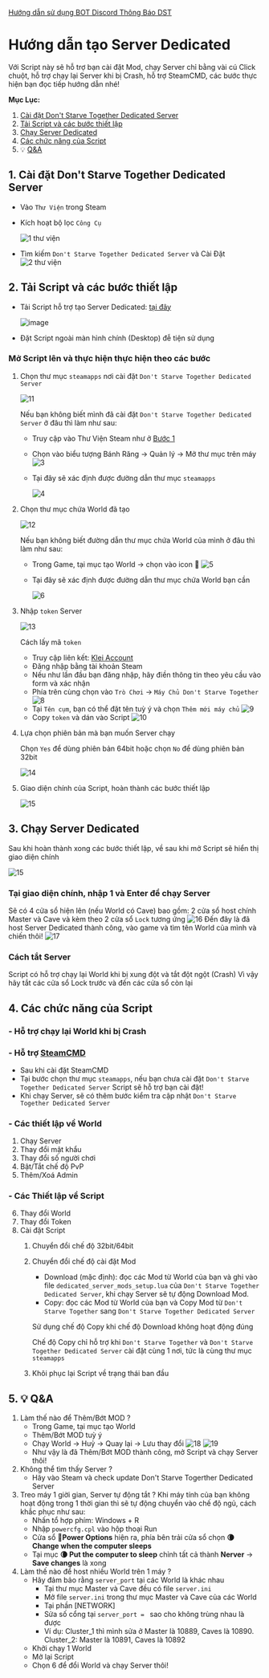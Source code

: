 [Hướng dẫn sử dụng BOT Discord Thông Báo DST](https://discord.gg/m5f6v2NB8W)

# Hướng dẫn tạo Server Dedicated 
Với Script này sẽ hỗ trợ bạn cài đặt Mod, chạy Server chỉ bằng vài cú Click chuột, hỗ trợ chạy lại Server khi bị Crash, hỗ trợ SteamCMD, các bước thực hiện bạn đọc tiếp hướng dẫn nhé!

**Mục Lục:**
1. [Cài đặt Don't Starve Together Dedicated Server](#1-cài-đặt-dont-starve-together-dedicated-server)
2. [Tải Script và các bước thiết lập](#2-tải-script-và-các-bước-thiết-lập)
3. [Chạy Server Dedicated](#3-chạy-server-dedicated)
4. [Các chức năng của Script](#4-các-chức-năng-của-script)
5. 💡 [Q&A](#5--qa)

## 1. Cài đặt Don't Starve Together Dedicated Server
- Vào `Thư Viện` trong Steam
- Kích hoạt bộ lọc `Công Cụ`

  ![1  thư viện](https://user-images.githubusercontent.com/57210639/132952897-fd9231a9-e97b-42d1-99f4-7ea74a72743b.png)
- Tìm kiếm `Don't Starve Together Dedicated Server` và Cài Đặt
  ![2  thư viện](https://user-images.githubusercontent.com/57210639/132952972-43e61c51-196f-4671-8de6-84586cf5cca8.png)

## 2. Tải Script và các bước thiết lập
- Tải Script hỗ trợ tạo Server Dedicated: [tại đây](https://drive.google.com/u/2/uc?id=1RX-tXiFD0J1NAIkMlqxNVvf9jRtfOZyt&export=download)

  ![image](https://user-images.githubusercontent.com/57210639/132953344-ef75dd0a-8660-413e-9a8a-13f2a6888a05.png)
- Đặt Script ngoài màn hình chính (Desktop) đễ tiện sử dụng
### Mở Script lên và thực hiện thực hiện theo các bước
1. Chọn thư mục `steamapps` nơi cài đặt `Don't Starve Together Dedicated Server` 
  
   ![11](https://user-images.githubusercontent.com/57210639/132953557-f6bdf21f-f1ae-4c61-8801-308d0af5cc5e.png)
  
   Nếu bạn không biết mình đã cài đặt `Don't Starve Together Dedicated Server` ở đâu thì làm như sau:
   - Truy cập vào Thư Viện Steam như ở [Bước 1](#1-cài-đặt-dont-starve-together-dedicated-server)
   - Chọn vào biểu tượng Bánh Răng → Quản lý → Mở thư mục trên máy
     ![3](https://user-images.githubusercontent.com/57210639/132953651-56e05dfc-08d0-4336-800e-ce284cb8be98.png)
   - Tại đây sẽ xác định được đường dẫn thư mục `steamapps`

     ![4](https://user-images.githubusercontent.com/57210639/132953655-9e9b1597-f3ff-4e56-973c-b54a0644ebd9.png)
   
2. Chọn thư mục chứa World đã tạo

   ![12](https://user-images.githubusercontent.com/57210639/132953788-53b7cc27-09f3-4a79-9fbf-3043e067d155.png)
   
   Nếu bạn không biết đường dẫn thư mục chứa World của mình ở đâu thì làm như sau:
   - Trong Game, tại mục tạo World → chọn vào icon 📂
     ![5](https://user-images.githubusercontent.com/57210639/132954223-5d22be01-8dc7-49ce-a2fe-b329240e1b39.png)
   - Tại đây sẽ xác định được đường dẫn thư mục chứa World bạn cần

     ![6](https://user-images.githubusercontent.com/57210639/132954252-c9b4ff41-61b5-46d4-ae2b-c95ee39749cd.png)
    
3. Nhập `token` Server
   
   ![13](https://user-images.githubusercontent.com/57210639/132954347-a5abde3d-fc53-4fb8-87be-3cace9c89f2c.png)
  
   Cách lấy mã `token`
   - Truy cập liên kết: [Klei Account](https://accounts.klei.com/account/game/servers?game=DontStarveTogether)
   - Đăng nhập bằng tài khoản Steam
   - Nếu như lần đầu bạn đăng nhập, hãy điền thông tin theo yêu cầu vào form và xác nhận
   - Phía trên cùng chọn vào `Trò Chơi` → `Máy Chủ Don't Starve Together`
     ![8](https://user-images.githubusercontent.com/57210639/132954782-a1d6cf1c-eee1-4756-b02d-d78411354dd1.png)
   - Tại `Tên cụm`, bạn có thể đặt tên tuỳ ý và chọn `Thêm mới máy chủ`
     ![9](https://user-images.githubusercontent.com/57210639/132954834-d797db32-731e-4878-87ab-9e96f24f3ede.png)
   - Copy `token` và dán vào Script
     ![10](https://user-images.githubusercontent.com/57210639/132954856-f9c06116-c65f-483a-9315-190538ca32ae.png)

4. Lựa chọn phiên bản mà bạn muốn Server chạy

   Chọn `Yes` để dùng phiên bản 64bit hoặc chọn `No` để dùng phiên bản 32bit
   
   ![14](https://user-images.githubusercontent.com/57210639/132955090-d0a4a6c7-e58b-4481-8312-a5e5c7fd4917.png)

5. Giao diện chính của Script, hoàn thành các bước thiết lập
   
   ![15](https://user-images.githubusercontent.com/57210639/132955127-62acf94c-4216-45be-838c-ea238f3176e3.png)

## 3. Chạy Server Dedicated
Sau khi hoàn thành xong các bước thiết lập, về sau khi mở Script sẽ hiển thị giao diện chính

![15](https://user-images.githubusercontent.com/57210639/132955127-62acf94c-4216-45be-838c-ea238f3176e3.png)

### Tại giao diện chính, nhập 1 và Enter để chạy Server
Sẽ có 4 cửa sổ hiện lên (nếu World có Cave) bao gồm: 2 cửa sổ host chính Master và Cave và kèm theo 2 cửa sổ `Lock` tương ứng
![16](https://user-images.githubusercontent.com/57210639/132955436-d11feee0-8faf-4ccb-9137-f4fff5572d10.png)
Đến đây là đã host Server Dedicated thành công, vào game và tìm tên World của mình và chiến thôi!
![17](https://user-images.githubusercontent.com/57210639/132955440-78a41eaf-17a0-47d4-a918-b0d7f25a7d2c.png)
### Cách tắt Server
Script có hỗ trợ chạy lại World khi bị xung đột và tắt đột ngột (Crash)
Vì vậy hãy tắt các cửa sổ Lock trước và đến các cửa sổ còn lại
## 4. Các chức năng của Script
### - Hỗ trợ chạy lại World khi bị Crash  
### - Hỗ trợ [SteamCMD](https://developer.valvesoftware.com/wiki/SteamCMD#Windows)
- Sau khi cài đặt SteamCMD
- Tại bước chọn thư mục `steamapps`, nếu bạn chưa cài đặt `Don't Starve Together Dedicated Server` Script sẽ hỗ trợ bạn cài đặt!
- Khi chạy Server, sẽ có thêm bước kiểm tra cập nhật `Don't Starve Together Dedicated Server`
### - Các thiết lập về World
1. Chạy Server
2. Thay đổi mật khẩu
3. Thay đổi số người chơi
4. Bật/Tắt chế độ PvP
5. Thêm/Xoá Admin
### - Các Thiết lập về Script
6. Thay đổi World
7. Thay đổi Token
8. Cài đặt Script
   1. Chuyển đổi chế độ 32bit/64bit
   2. Chuyển đổi chế độ cài đặt Mod
      - Download (mặc định): đọc các Mod từ World của bạn và ghi vào file `dedicated_server_mods_setup.lua` của `Don't Starve Together Dedicated Server`, khi chạy Server sẽ tự động Download Mod.
      - Copy: đọc các Mod từ World của bạn và Copy Mod từ `Don't Starve Together` sang `Don't Starve Together Dedicated Server`
   
      Sử dụng chế độ Copy khi chế độ Download không hoạt động đúng
      
      Chế độ Copy chỉ hỗ trợ khi `Don't Starve Together` và `Don't Starve Together Dedicated Server` cài đặt cùng 1 nơi, tức là cùng thư mục `steamapps`
   9. Khôi phục lại Script về trạng thái ban đầu 
## 5. 💡 Q&A
1. Làm thế nào để Thêm/Bớt MOD ?
   - Trong Game, tại mục tạo World
   - Thêm/Bớt MOD tuỳ ý
   - Chạy World → Huỷ -> Quay lại -> Lưu thay đổi
     ![18](https://user-images.githubusercontent.com/57210639/132956783-0291cba7-9fe9-4c29-a603-19cba228822e.png)
     ![19](https://user-images.githubusercontent.com/57210639/132956787-ea94520b-3193-493e-b97d-6c652b10ee47.png)
   - Như vậy là đã Thêm/Bớt MOD thành công, mở Script và chạy Server thôi!
2. Không thể tìm thấy Server ?
   - Hãy vào Steam và check update Don't Starve Togerther Dedicated Server
3. Treo máy 1 giời gian, Server tự động tắt ?
   Khi máy tính của bạn không hoạt động trong 1 thời gian thì sẽ tự động chuyển vào chế độ ngủ, cách khắc phục như sau:
   - Nhấn tổ hợp phím: Windows + R
   - Nhập `powercfg.cpl` vào hộp thoại Run
   - Cửa sổ **🔋Power Options** hiện ra, phía bên trải cửa sổ chọn **🌘 Change when the computer sleeps**
   - Tại mục **🌘 Put the computer to sleep** chỉnh tất cả thành **Nerver** → **Save changes** là xong
4. Làm thế nào để host nhiều World trên 1 máy ?
   - Hãy đảm bảo rằng `server_port` tại các World là khác nhau
     - Tại thư mục Master và Cave đều có file `server.ini`
     - Mở file `server.ini` trong thư mục Master và Cave của các World
     - Tại phần [NETWORK] 
     - Sửa số cổng tại `server_port = ` sao cho không trùng nhau là được 
     - Ví dụ: Cluster_1 thì mình sửa ở Master là 10889, Caves là 10890. Cluster_2: Master là 10891, Caves là 10892
   - Khởi chạy 1 World 
   - Mở lại Script
   - Chọn 6 để đổi World và chạy Server thôi!
